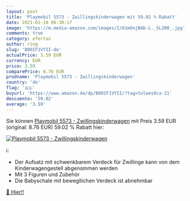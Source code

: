 ```yaml
---
layout: post
title: 'Playmobil 5573 - Zwillingskinderwagen mit 59.02 % Rabatt'
date: 2021-01-18 06:30:17
image: 'https://m.media-amazon.com/images/I/61mOnjBAb-L._SL200_.jpg'
comments: true
category: ofertas
author: ring
slug: 'B00IF1VYII-de'
actualPrice: 3.59 EUR
currency: EUR
price: 3.59
comparePrice: 8.76 EUR
prodname: 'Playmobil 5573 - Zwillingskinderwagen'
country: 'de'
flag: '🇩🇪'
buyurl: 'https://www.amazon.de/dp/B00IF1VYII/?tag=tolees0ca-21'
descuento: '59.02'
average: '3.59'
---
```


Sie können [Playmobil 5573 - Zwillingskinderwagen](https://www.amazon.de/dp/B00IF1VYII/?tag=tolees0ca-21) mit Preis 3.59 EUR (original: 8.76 EUR) 59.02 % Rabatt hier:

[![Playmobil 5573 - Zwillingskinderwagen](https://m.media-amazon.com/images/I/61mOnjBAb-L._SL200_.jpg)](https://www.amazon.de/dp/B00IF1VYII/?tag=tolees0ca-21)

ℹ️:

- Der Aufsatz mit schwenkbarem Verdeck für Zwillinge kann von dem Kinderwagengestell abgenommen werden
- Mit 3 Figuren und Zubehör
- Die Babyschale mit bewegllichen Verdeck ist abnehmbar

[🛒 Hier!!](https://www.amazon.de/dp/B00IF1VYII/?tag=tolees0ca-21)
